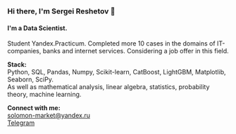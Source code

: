 ### Hi there, I'm Sergei Reshetov 👋

#### I'm a Data Scientist.

Student Yandex.Practicum. Completed more 10 cases in the domains of IT-companies, banks and internet services. Considering a job offer in this field.

**Stack:**\
Python, SQL, Pandas, Numpy, Scikit-learn, CatBoost, LightGBM, Matplotlib, Seaborn, SciPy.\
As well as mathematical analysis, linear algebra, statistics, probability theory, machine learning.

**Connect with me:**\
solomon-market@yandex.ru  
[Telegram](https://t.me/reshetov_tech)
